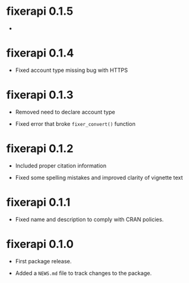 # fixerapi 0.1.5

* 

# fixerapi 0.1.4

* Fixed account type missing bug with HTTPS

# fixerapi 0.1.3

* Removed need to declare account type

* Fixed error that broke `fixer_convert()` function

# fixerapi 0.1.2

* Included proper citation information

* Fixed some spelling mistakes and improved clarity of vignette text

# fixerapi 0.1.1

* Fixed name and description to comply with CRAN policies.

# fixerapi 0.1.0

* First package release.

* Added a `NEWS.md` file to track changes to the package.

